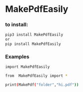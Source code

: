 # MakePdfEasily
### to install:
```bash
pip3 install MakePdfEasily
or 
pip install MakePdfEasily
```
### Examples

```bash
import MakePdfEasily 

from  MakePdfEasily import *

print(MakePdf("folder","hi.pdf"))
```
